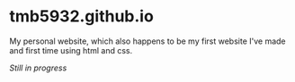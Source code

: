 # tmb5932.github.io
My personal website, which also happens to be my first website I've made and first time using html and css.

_Still in progress_
